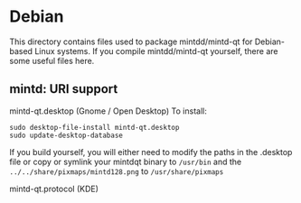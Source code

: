 
Debian
====================
This directory contains files used to package mintdd/mintd-qt
for Debian-based Linux systems. If you compile mintdd/mintd-qt yourself, there are some useful files here.

## mintd: URI support ##


mintd-qt.desktop  (Gnome / Open Desktop)
To install:

	sudo desktop-file-install mintd-qt.desktop
	sudo update-desktop-database

If you build yourself, you will either need to modify the paths in
the .desktop file or copy or symlink your mintdqt binary to `/usr/bin`
and the `../../share/pixmaps/mintd128.png` to `/usr/share/pixmaps`

mintd-qt.protocol (KDE)

